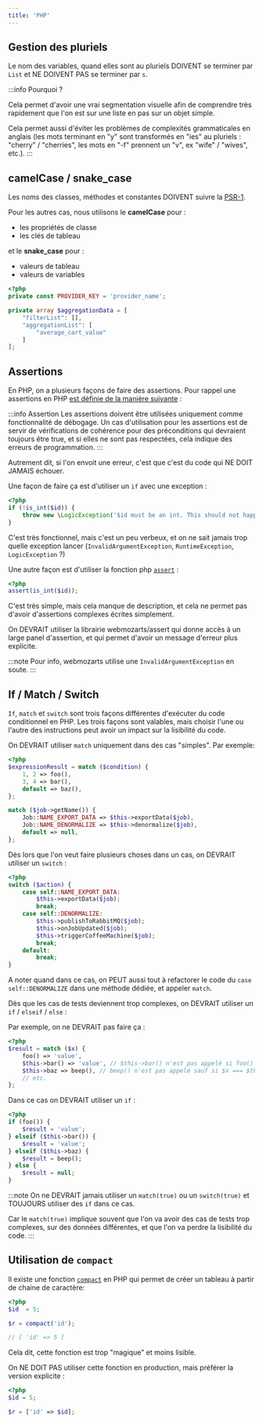 ```yaml
---
title: 'PHP'
---
```


## Gestion des pluriels

Le nom des variables, quand elles sont au pluriels DOIVENT se terminer par `List` et NE DOIVENT PAS se terminer par `s`.

:::info Pourquoi ?

Cela permet d'avoir une vrai segmentation visuelle afin de comprendre très rapidement que l'on est sur une liste en pas sur un objet simple.

Cela permet aussi d'éviter les problèmes de complexités grammaticales en anglais (les mots terminant en "y" sont transformés en "ies" au pluriels : "cherry" / "cherries", les mots en "-f" prennent un "v", ex "wife" / "wives", etc.).
:::

## camelCase / snake_case

Les noms des classes, méthodes et constantes DOIVENT suivre la [PSR-1](https://www.php-fig.org/psr/psr-1/).

Pour les autres cas, nous utilisons le **camelCase** pour :

- les propriétés de classe
- les clés de tableau

et le **snake_case** pour :

- valeurs de tableau
- valeurs de variables

```php
<?php
private const PROVIDER_KEY = 'provider_name';

private array $aggregationData = [
    "filterList": [],
    "aggregationList": [
        "average_cart_value"
    ]
];
```

## Assertions

En PHP, on a plusieurs façons de faire des assertions. Pour rappel une assertions en PHP [est définie de la manière suivante](https://www.php.net/assert) :

:::info Assertion
Les assertions doivent être utilisées uniquement comme fonctionnalité de débogage. Un cas d'utilisation pour les assertions est de servir de vérifications de cohérence pour des préconditions qui devraient toujours être true, et si elles ne sont pas respectées, cela indique des erreurs de programmation.
:::

Autrement dit, si l'on envoit une erreur, c'est que c'est du code qui NE DOIT JAMAIS échouer.

Une façon de faire ça est d'utiliser un `if` avec une exception :

```php
<?php
if (!is_int($id)) {
    throw new \LogicException('$id must be an int. This should not happen.');
}
```

C'est très fonctionnel, mais c'est un peu verbeux, et on ne sait jamais trop quelle exception lancer (`InvalidArgumentException`, `RuntimeException`, `LogicException` ?)

Une autre façon est d'utiliser la fonction php [`assert`](https://www.php.net/assert) :

```php
<?php
assert(is_int($id));
```

C'est très simple, mais cela manque de description, et cela ne permet pas d'avoir d'assertions complexes écrites simplement.

On DEVRAIT utiliser la librairie webmozarts/assert qui donne accès à un large panel d'assertion, et qui permet d'avoir un message d'erreur plus explicite.

:::note
Pour info, webmozarts utilise une `InvalidArgumentException` en soute.
:::

## If / Match / Switch

`If`, `match` et `switch` sont trois façons différentes d'exécuter du code conditionnel en PHP.
Les trois façons sont valables, mais choisir l'une ou l'autre des instructions peut avoir un impact sur la lisibilité du code.

On DEVRAIT utiliser `match` uniquement dans des cas "simples". Par exemple:

```php
<?php
$expressionResult = match ($condition) {
    1, 2 => foo(),
    3, 4 => bar(),
    default => baz(),
};

match ($job->getName()) {
    Job::NAME_EXPORT_DATA => $this->exportData($job),
    Job::NAME_DENORMALIZE => $this->denormalize($job),
    default => null,
};
```

Dès lors que l'on veut faire plusieurs choses dans un cas, on DEVRAIT utiliser un `switch` :

```php
<?php
switch ($action) {
    case self::NAME_EXPORT_DATA:
        $this->exportData($job);
        break;
    case self::DENORMALIZE:
        $this->publishToRabbitMQ($job);
        $this->onJobUpdated($job);
        $this->triggerCoffeeMachine($job);
        break;
    default:
        break;
}
```

A noter quand dans ce cas, on PEUT aussi tout à refactorer le code du `case self::DENORMALIZE` dans une méthode dédiée, et appeler `match`.

Dès que les cas de tests deviennent trop complexes, on DEVRAIT utiliser un `if` / `elseif` / `else` :

Par exemple, on ne DEVRAIT pas faire ça :

```php
<?php
$result = match ($x) {
    foo() => 'value',
    $this->bar() => 'value', // $this->bar() n'est pas appelé si foo() === $x
    $this->baz => beep(), // beep() n'est pas appelé sauf si $x === $this->baz
    // etc.
};
```

Dans ce cas on DEVRAIT utiliser un `if` :

```php
<?php
if (foo()) {
    $result = 'value';
} elseif ($this->bar()) {
    $result = 'value';
} elseif ($this->baz) {
    $result = beep();
} else {
    $result = null;
}
```

:::note
On ne DEVRAIT jamais utiliser un `match(true)` ou un `switch(true)` et TOUJOURS utiliser des `if` dans ce cas.

Car le `match(true)` implique souvent que l'on va avoir des cas de tests trop complexes, sur des données différentes, et que l'on va perdre la lisibilité du code.
:::

## Utilisation de `compact`

Il existe une fonction [`compact`](https://www.php.net/compact) en PHP qui permet de créer un tableau à partir de chaine de caractère:

```php
<?php
$id  = 5;

$r = compact('id');

// [ 'id' => 5 ]
```

Cela dit, cette fonction est trop "magique" et moins lisible.

On NE DOIT PAS utiliser cette fonction en production, mais préférer la version explicite :

```php
<?php
$id = 5;

$r = ['id' => $id];
```
